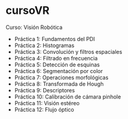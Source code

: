 # cursoVR
Curso: Visión Robótica

* Práctica 1: Fundamentos del PDI
* Práctica 2: Histogramas
* Práctica 3: Convolución y filtros espaciales
* Práctica 4: Filtrado en frecuencia
* Práctica 5: Detección de esquinas
* Práctica 6: Segmentación por color
* Práctica 7: Operaciones morfológicas
* Práctica 8: Transformada de Hough
* Práctica 9: Descriptores
* Práctica 10: Calibración de cámara pinhole
* Práctica 11: Visión estéreo
* Práctica 12: Flujo óptico
